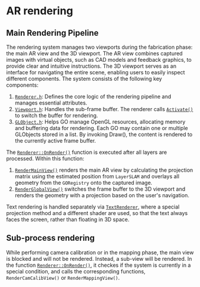 # AR rendering

## Main Rendering Pipeline
The rendering system manages two viewports during the fabrication phase: the main AR view and the 3D viewport. The AR view combines captured images with virtual objects, such as CAD models and feedback graphics, to provide clear and intuitive instructions. The 3D viewport serves as an interface for navigating the entire scene, enabling users to easily inspect different components. The system consists of the following key components:

1. [`Renderer.h`](https://github.com/ibois-epfl/augmented-carpentry/blob/main/src/AIAC/Render/Renderer.h): Defines the core logic of the rendering pipeline and manages essential attributes.
2. [`Viewport.h`](https://github.com/ibois-epfl/augmented-carpentry/blob/main/src/AIAC/Render/Viewport.h): Handles the sub-frame buffer. The renderer calls [`Activate()`](https://github.com/ibois-epfl/augmented-carpentry/blob/e29ed367a88a3ec412fd1dc5ba136c6cc93f37aa/src/AIAC/Render/Viewport.cpp#L42) to switch the buffer for rendering.
3. [`GLObject.h`](https://github.com/ibois-epfl/augmented-carpentry/blob/main/src/AIAC/Render/GLObject.h): Helps GO manage OpenGL resources, allocating memory and buffering data for rendering. Each GO may contain one or multiple GLObjects stored in a list. By invoking Draw(), the content is rendered to the currently active frame buffer.

The [`Renderer::OnRender()`](https://github.com/ibois-epfl/augmented-carpentry/blob/e29ed367a88a3ec412fd1dc5ba136c6cc93f37aa/src/AIAC/Render/Renderer.cpp#L115) function is executed after all layers are processed. Within this function:

1. [`RenderMainView()`](https://github.com/ibois-epfl/augmented-carpentry/blob/e29ed367a88a3ec412fd1dc5ba136c6cc93f37aa/src/AIAC/Render/Renderer.cpp#L253) renders the main AR view by calculating the projection matrix using the estimated position from `LayerSLAM` and overlays all geometry from the `GORegistry` onto the captured image.
2. [`RenderGlobalView()`](https://github.com/ibois-epfl/augmented-carpentry/blob/e29ed367a88a3ec412fd1dc5ba136c6cc93f37aa/src/AIAC/Render/Renderer.cpp#L205) switches the frame buffer to the 3D viewport and renders the geometry with a projection based on the user's navigation.

Text rendering is handled separately via [`TextRenderer`](https://github.com/ibois-epfl/augmented-carpentry/blob/main/src/AIAC/Render/TextRenderer.h), where a special projection method and a different shader are used, so that the text always faces the screen, rather than floating in 3D space.

## Sub-process rendering

While performing camera calibration or in the mapping phase, the main view is blocked and will not be rendered. Instead, a sub-view will be rendered. In the function [`Renderer::OnRender()`](https://github.com/ibois-epfl/augmented-carpentry/blob/e29ed367a88a3ec412fd1dc5ba136c6cc93f37aa/src/AIAC/Render/Renderer.cpp#L115), it checkes if the system is currently in a special condition, and calls the corresponding functions, ` RenderCamCalibView()` or `RenderMappingView()`.
